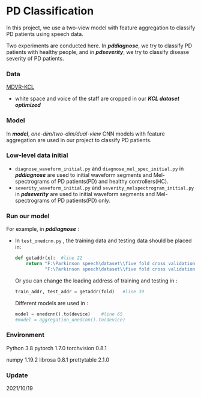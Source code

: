 # PD Classification
In this project,  we use a two-view model with feature aggregation to classify PD patients using speech data. 

Two experiments are conducted here. In ***pddiagnose***, we try to classify PD patients with healthy people, and in ***pdseverity***, we try to classify disease severity of PD patients.

### Data

[MDVR-KCL](https://zenodo.org/record/2867216#.YW57GNy-uUl)

- white space and voice of the staff are cropped in our ***KCL dataset optimized***

### Model

In ***model***, *one-dim/two-dim/dual-view* CNN models with feature aggregation are used in our project to classify PD patients. 

### Low-level data initial

- `diagnose_waveform_initial.py` and `diagnose_mel_spec_initial.py` in ***pddiagnose*** are used to initial waveform segments and Mel-spectrograms of PD patients(PD) and healthy controllers(HC). 
- `severity_waveform_initial.py` and `severity_melspectrogram_initial.py` in ***pdseverity*** are used to initial waveform segments and Mel-spectrograms of PD patients(PD) only.

### Run our model

For example, in ***pddiagnose*** : 

- In `test_onedcnn.py` , the training data and testing data should be placed in:

  ```python
  def getaddr(x):  #line 22
      return "F:\Parkinson speech\dataset\\five fold cross validation\\" + str(x) + "\\train",\
             "F:\Parkinson speech\dataset\\five fold cross validation\\" + str(x) + "\\test"
  ```

  Or you can change the loading address of training and testing in :  

  ```python
  train_addr, test_addr = getaddr(fold)   #line 39
  ```

  Different models are used in : 

  ```python
  model = onedcnn().to(device)    #line 65
  #model = aggregation_onedcnn().to(device)
  ```

### Environment

Python  3.8   pytorch  1.7.0   torchvision  0.8.1   

numpy  1.19.2   librosa  0.8.1   prettytable  2.1.0

### Update

2021/10/19

